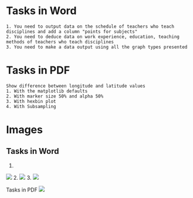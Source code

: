 # Tasks in Word
    1. You need to output data on the schedule of teachers who teach disciplines and add a column "points for subjects"
    2. You need to deduce data on work experience, education, teaching methods of teachers who teach disciplines
    3. You need to make a data output using all the graph types presented
# Tasks in PDF
    Show difference between longitude and latitude values
    1. With the matplotlib defaults
    2. With marker size 50% and alpha 50%
    3. With hexbin plot
    4. With Subsampling
# Images
  ## Tasks in Word

  1. 
  <img src="https://user-images.githubusercontent.com/98150971/208297990-52d1b80a-b096-4973-bbca-32634fa36b42.png">
  2.
  <img src="https://user-images.githubusercontent.com/98150971/208298029-4e636eea-82c5-4663-b3c1-d96c67567ea9.png">
  3.
  <img src="https://user-images.githubusercontent.com/98150971/208298056-d130baf1-04b7-4440-8457-0ab589a959b5.png">
  
  Tasks in PDF
  <img src="https://user-images.githubusercontent.com/98150971/207599577-07b38624-6a42-4142-837b-14b94b21a04d.png">
